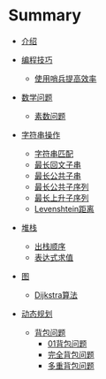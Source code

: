 # Summary

* [介绍](README.md)
* [编程技巧]()
    * [使用哨兵提高效率](编程技巧/使用哨兵提高效率.md)
* [数学问题]()
    * [素数问题](数学问题/素数问题.md)
* [字符串操作]()
    * [字符串匹配](字符串操作/字符串匹配.md)
    * [最长回文子串](字符串操作/最长回文子串.md)
    * [最长公共子串](字符串操作/最长公共子串.md)
    * [最长公共子序列](字符串操作/最长公共子序列.md)
    * [最长上升子序列](字符串操作/最长上升子序列.md)
    * [Levenshtein距离](字符串操作/Levenshtein距离.md)
* [堆栈]()
    * [出栈顺序](堆栈/出栈顺序.md)
    * [表达式求值](堆栈/表达式求值.md)
* [图]()
    * [Dijkstra算法](图/Dijkstra算法.md)

* [动态规划]()
    * [背包问题]()
        * [01背包问题](背包问题/01背包问题.md)
        * [完全背包问题](背包问题/完全背包问题.md)
        * [多重背包问题](背包问题/多重背包问题.md)
        


